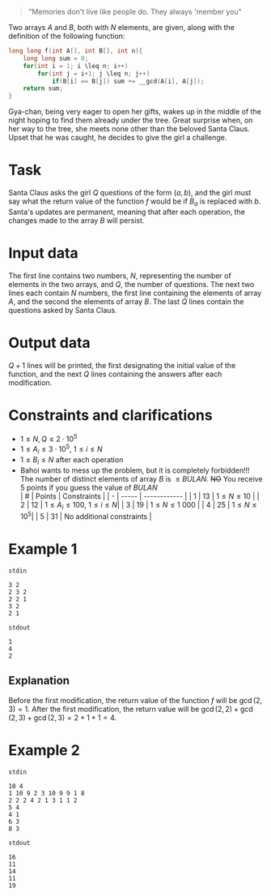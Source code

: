 > "Memories don't live like people do. They always 'member you"

Two arrays $A$ and $B$, both with $N$ elements, are given, along with the definition of the following function:
```cpp
long long f(int A[], int B[], int n){
    long long sum = 0;
    for(int i = 1; i \leq n; i++)
        for(int j = i+1; j \leq n; j++)
            if(B[i] == B[j]) sum += __gcd(A[i], A[j]);
    return sum;
}
```
Gya-chan, being very eager to open her gifts, wakes up in the middle of the night hoping to find them already under the tree. Great surprise when, on her way to the tree, she meets none other than the beloved Santa Claus. Upset that he was caught, he decides to give the girl a challenge.

# Task

Santa Claus asks the girl $Q$ questions of the form $(a, b)$, and the girl must say what the return value of the function $f$ would be if $B_a$ is replaced with $b$. Santa's updates are permanent, meaning that after each operation, the changes made to the array $B$ will persist.

# Input data

The first line contains two numbers, $N$, representing the number of elements in the two arrays, and $Q$, the number of questions. The next two lines each contain $N$ numbers, the first line containing the elements of array $A$, and the second the elements of array $B$. The last $Q$ lines contain the questions asked by Santa Claus.

# Output data

$Q + 1$ lines will be printed, the first designating the initial value of the function, and the next $Q$ lines containing the answers after each modification.

# Constraints and clarifications

* $1 \leq N, Q \leq 2 \cdot 10^5$
* $1 \leq A_i \leq 3 \cdot 10^5$, $1 \leq i \leq N$
* $1 \leq B_i \leq N$ after each operation
* Bahoi wants to mess up the problem, but it is completely forbidden!!! The number of distinct elements of array $B$ is $\leq BULAN$. ~~NO~~ You receive 5 points if you guess the value of $BULAN$  
| # | Points | Constraints | 
| - | ----- | ------------ |
| 1 | 13 | $1 \leq N \leq 10$ |
| 2 | 12 | $1 \leq A_i \leq 100$, $1 \leq i \leq N$|
| 3 | 19 | $1 \leq N \leq 1\ 000$ |
| 4 | 25 | $1 \leq N \leq 10^5$|
| 5 | 31 | No additional constraints |

# Example 1

`stdin`
```
3 2
2 3 2 
2 2 1 
3 2
2 1
```

`stdout`
```
1
4
2
```

## Explanation

Before the first modification, the return value of the function $f$ will be $\gcd(2,3) = 1$.
After the first modification, the return value will be $\gcd(2,2) + \gcd(2,3) + \gcd(2,3) = 2 + 1 + 1 = 4$.

# Example 2

`stdin`
```
10 4
1 10 9 2 3 10 9 9 1 8 
2 2 2 4 2 1 3 1 1 2 
5 4
4 1
6 3
8 3
```

`stdout`
```
16
11
14
11
19
